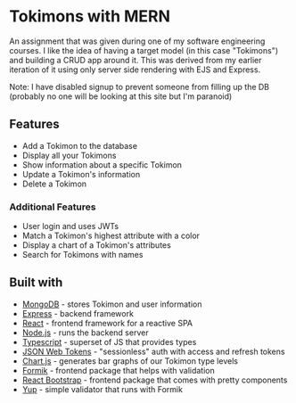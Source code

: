 # Tokimons with MERN

An assignment that was given during one of my software engineering courses.
I like the idea of having a target model (in this case "Tokimons") and building
a CRUD app around it. This was derived from my earlier iteration of it using only
server side rendering with EJS and Express.

Note: I have disabled signup to prevent someone from filling up the DB
(probably no one will be looking at this site but I'm paranoid)

## Features

- Add a Tokimon to the database
- Display all your Tokimons
- Show information about a specific Tokimon
- Update a Tokimon's information
- Delete a Tokimon

### Additional Features

- User login and uses JWTs
- Match a Tokimon's highest attribute with a color
- Display a chart of a Tokimon's attributes
- Search for Tokimons with names

## Built with

- [MongoDB](https://www.mongodb.com/) - stores Tokimon and user information
- [Express](https://expressjs.com/) - backend framework
- [React](https://reactjs.org/) - frontend framework for a reactive SPA
- [Node.js](https://nodejs.org/en/) - runs the backend server
- [Typescript](https://www.typescriptlang.org/) - superset of JS that provides types
- [JSON Web Tokens](https://jwt.io/) - "sessionless" auth with access and refresh tokens
- [Chart.js](https://www.chartjs.org/docs/latest/) - generates bar graphs of our Tokimon type levels
- [Formik](https://formik.org/) - frontend package that helps with validation
- [React Bootstrap](https://react-bootstrap.github.io/) - frontend package that comes with pretty components
- [Yup](https://github.com/jquense/yup) - simple validator that runs with Formik
